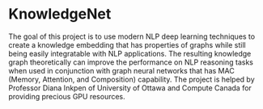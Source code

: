 # KnowledgeNet
The goal of this project is to use modern NLP deep learning techniques to create a knowledge embedding that has properties of graphs while still being easily integratable with NLP applications. The resulting knowledge graph theoretically can improve the performance on NLP reasoning tasks when used in conjunction with graph neural networks that has MAC (Memory, Attention, and Composition) capability. The project is helped by Professor Diana Inkpen of University of Ottawa and Compute Canada for providing precious GPU resources.
